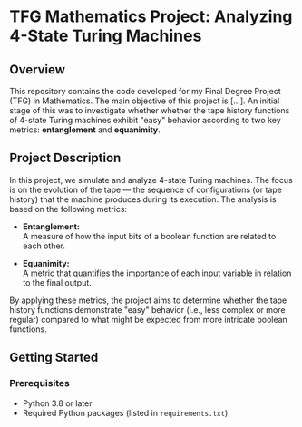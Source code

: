 # TFG Mathematics Project: Analyzing 4-State Turing Machines

## Overview

This repository contains the code developed for my Final Degree Project (TFG) in Mathematics. The main objective of this project is [...]. An initial stage of this was to investigate whether whether the tape history functions of 4-state Turing machines exhibit "easy" behavior according to two key metrics: **entanglement** and **equanimity**.

## Project Description

In this project, we simulate and analyze 4-state Turing machines. The focus is on the evolution of the tape — the sequence of configurations (or tape history) that the machine produces during its execution. The analysis is based on the following metrics:

- **Entanglement:**  
  A measure of how the input bits of a boolean function are related to each other.

- **Equanimity:**  
  A metric that quantifies the importance of each input variable in relation to the final output.

By applying these metrics, the project aims to determine whether the tape history functions demonstrate "easy" behavior (i.e., less complex or more regular) compared to what might be expected from more intricate boolean functions.

## Getting Started

### Prerequisites

- Python 3.8 or later
- Required Python packages (listed in `requirements.txt`)
